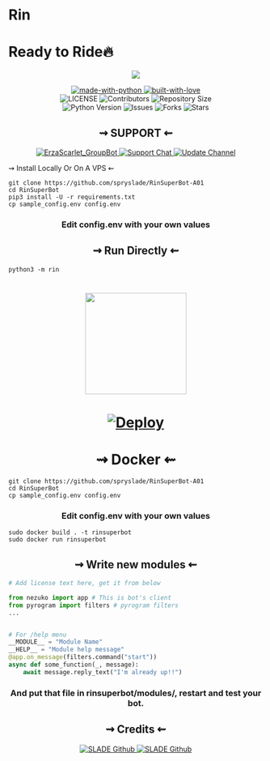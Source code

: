 # Rin
# Ready to Ride🔥

<p align="center">
 <img src="https://telegra.ph/file/c83549257099febca7349.jpg">
</p>
<p align="center">
    <a href="https://python.org">
        <img src="http://forthebadge.com/images/badges/made-with-python.svg" alt="made-with-python">
    </a>
    <a href="https://GitHub.com/spryslade">
        <img src="http://ForTheBadge.com/images/badges/built-with-love.svg" alt="built-with-love">
    </a> <br>
    <img src="https://img.shields.io/github/license/spryslade/RinSuperBot-A01?style=for-the-badge&logo=appveyor" alt="LICENSE">
    <img src="https://img.shields.io/github/contributors/spryslade/RinSuperBot-A01?style=for-the-badge&logo=appveyor" alt="Contributors">
    <img src="https://img.shields.io/github/repo-size/spryslade/RinSuperBot-A01?style=for-the-badge&logo=appveyor" alt="Repository Size"> <br>
    <img src="https://img.shields.io/badge/python-3.9-green?style=for-the-badge&logo=appveyor" alt="Python Version">
    <img src="https://img.shields.io/github/issues/spryslade/RinSuperBot-A01?style=for-the-badge&logo=appveyor" alt="Issues">
    <img src="https://img.shields.io/github/forks/spryslade/RinSuperBot-A01?style=for-the-badge&logo=appveyor" alt="Forks">
    <img src="https://img.shields.io/github/stars/spryslade/RinSuperBot-A01?style=for-the-badge&logo=appveyor" alt="Stars">
</p>


<h2 align="center">
    ⇝ SUPPORT ⇜
</h2>

<p align="center">
<a href= "https://t.me/RinSuperBot"> <img src="https://img.shields.io/badge/RinSuperBot-saffron?style=for-the-badge&logo=telegram" alt=ErzaScarlet_GroupBot on Telegram" /> </a>
<a href= "https://t.me/AstorSupport"> <img src="https://img.shields.io/badge/Powered_by_Astor-red?style=for-the-badge&logo=telegram" alt="Support Chat" /> </a>
<a href="https://t.me/DarkkkCarnage"> <img src="https://img.shields.io/badge/DarkkkCarnage-orange?style=for-the-badge&logo=telegram" alt="Update Channel" /> </a>
</p>

 ⇝ Install Locally Or On A VPS ⇜
</h2>

```console
git clone https://github.com/spryslade/RinSuperBot-A01
cd RinSuperBot
pip3 install -U -r requirements.txt
cp sample_config.env config.env
```

<h3 align="center">
    Edit <b>config.env</b> with your own values
</h3>

<h2 align="center">
   ⇝ Run Directly ⇜
</h2>

```console
python3 -m rin
```
<h1>
    <p align="center">
        <a href="https://cloud.okteto.com/deploy?repository=https://github.com/spryslade/RinSuperBot-A01"><img src="https://img.shields.io/badge/Deploy%20To%20Okteto-informational?style=for-the-badge&logo=Okteto" width="200""/></a>

<h1>
    <p align="center">
        <a href="https://heroku.com/deploy?template=https://github.com/spryslade/RinSuperBot-A01">
            <img src="https://www.herokucdn.com/deploy/button.svg" alt="Deploy">
        </a>
    </p>
</h1>

<h1 align="center">
   ⇝ Docker ⇜
</h1>

```console
git clone https://github.com/spryslade/RinSuperBot-A01
cd RinSuperBot
cp sample_config.env config.env
```
<h3 align="center">
    Edit <b> config.env </b> with your own values
</h3>

```console
sudo docker build . -t rinsuperbot
sudo docker run rinsuperbot
```

<h2 align="center">
   ⇝ Write new modules ⇜
</h2>

```py
# Add license text here, get it from below

from nezuko import app # This is bot's client
from pyrogram import filters # pyrogram filters
...


# For /help menu
__MODULE__ = "Module Name"
__HELP__ = "Module help message"
@app.on_message(filters.command("start"))
async def some_function(_, message):
    await message.reply_text("I'm already up!!")

```

<h3 align="center">
   And put that file in rinsuperbot/modules/, restart and test your bot.

<h2 align="center">
     ⇝ Credits ⇜
</h2>

<p align="center">
<a href="https://github.com/spryslade"> <img src="https://img.shields.io/badge/OWNER_SLADE-Github-crystalgreen?style=for-the-badge&logo=github" alt="SLADE Github" /> </a>
<a href="https://github.com/JACKSAMAA"> <img src="https://img.shields.io/badge/ASTOR_STAFF_JEANSAMA-GITHUB-crystalgreen?style=for-the-badge&logo=github" alt="SLADE Github" /> </a>
</p>
